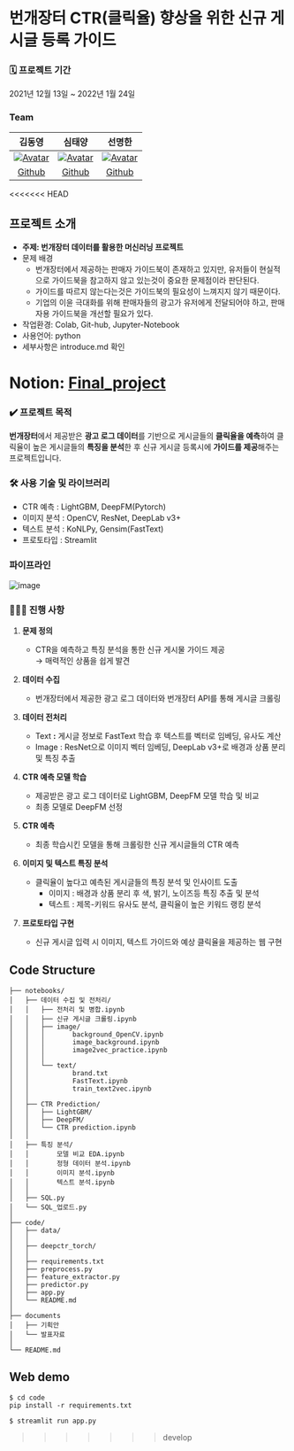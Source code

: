 # 번개장터 CTR(클릭율) 향상을 위한 신규 게시글 등록 가이드

### 🗓️ 프로젝트 기간
2021년 12월 13일 ~ 2022년 1월 24일
### Team
|                            김동영                            |                            심태양                            |                            선명한                            |
| :----------------------------------------------------------: | :----------------------------------------------------------: | :----------------------------------------------------------: |
| [![Avatar](https://avatars.githubusercontent.com/u/89237850?v=4)](https://github.com/dongyoung0) | [![Avatar](https://avatars.githubusercontent.com/u/89237873?v=4)](https://github.com/taeyang1224) | [![Avatar](https://avatars.githubusercontent.com/u/89237880?v=4)](https://github.com/Sunmyunghan) |
| [Github](https://github.com/dongyoung0) | [Github](https://github.com/taeyang1224) | [Github](https://github.com/Sunmyunghan) |

<<<<<<< HEAD
## 프로젝트 소개
- **주제: 번개장터 데이터를 활용한 머신러닝 프로젝트**
- 문제 배경
  * 번개장터에서 제공하는 판매자 가이드북이 존재하고 있지만, 유저들이 현실적으로 가이드북을 참고하지 않고 있는것이 중요한 문제점이라 판단된다.
  * 가이드를 따르지 않는다는것은 가이드북의 필요성이 느껴지지 않기 때문이다.
  * 기업의 이윤 극대화를 위해 판매자들의 광고가 유저에게 전달되어야 하고, 판매자용 가이드북을 개선할 필요가 있다.
- 작업환경: Colab, Git-hub, Jupyter-Notebook
- 사용언어: python
- 세부사항은 introduce.md 확인

Notion: [Final_project](https://www.notion.so/SSAC-Final_Project_3-2d335c0493614a0d87c78fa52a0ee01c)
=======
### ✔️ 프로젝트 목적
**번개장터**에서 제공받은 **광고 로그 데이터**를 기반으로 게시글들의 **클릭율을 예측**하여 클릭율이 높은 게시글들의 **특징을 분석**한 후 신규 게시글 등록시에 **가이드를 제공**해주는 프로젝트입니다.

### 🛠️ 사용 기술 및 라이브러리
- CTR 예측 : LightGBM, DeepFM(Pytorch)
- 이미지 분석 : OpenCV, ResNet, DeepLab v3+
- 텍스트 분석 : KoNLPy, Gensim(FastText)
- 프로토타입 : Streamlit

### 파이프라인

![image](https://user-images.githubusercontent.com/89237850/151507927-8e9942b4-72b5-4b9e-a3d1-23b163eadcfd.png)

### 🏃🏻‍♂️ 진행 사항

1. **문제 정의**
    - CTR을 예측하고 특징 분석을 통한 신규 게시물 가이드 제공   
      → 매력적인 상품을 쉽게 발견
2.  **데이터 수집** 
    - 번개장터에서 제공한 광고 로그 데이터와 번개장터 API를 통해 게시글 크롤링  
     
3.  **데이터 전처리**
    - Text **:** 게시글 정보로 FastText 학습 후 텍스트를 벡터로 임베딩, 유사도 계산
    - Image : ResNet으로 이미지 벡터 임베딩, DeepLab v3+로 배경과 상품 분리 및 특징 추출  
    
4.  **CTR 예측 모델 학습** 
    - 제공받은 광고 로그 데이터로 LightGBM, DeepFM 모델 학습 및 비교
    - 최종 모델로 DeepFM 선정  
     
5.  **CTR 예측** 
    - 최종 학습시킨 모델을 통해 크롤링한 신규 게시글들의 CTR 예측  
     
6.  **이미지 및 텍스트 특징 분석** 
    - 클릭율이 높다고 예측된 게시글들의 특징 분석 및 인사이트 도출
        - 이미지 : 배경과 상품 분리 후 색, 밝기, 노이즈등 특징 추출 및 분석
        - 텍스트 : 제목-키워드 유사도 분석, 클릭율이 높은 키워드 랭킹 분석   
        
7.  **프로토타입 구현** 
    - 신규 게시글 입력 시 이미지, 텍스트 가이드와 예상 클릭율을 제공하는 웹 구현


## Code Structure
```
├── notebooks/
│   ├── 데이터 수집 및 전처리/
│   │   ├── 전처리 및 병합.ipynb
│   │   ├── 신규 게시글 크롤링.ipynb
│   │   ├── image/
│   │   │       background_OpenCV.ipynb
│   │   │       image_background.ipynb
│   │   │       image2vec_practice.ipynb
│   │   │
│   │   └── text/
│   │           brand.txt
│   │           FastText.ipynb
│   │           train_text2vec.ipynb
│   │
│   ├── CTR Prediction/
│   │   ├── LightGBM/
│   │   ├── DeepFM/
│   │   └── CTR prediction.ipynb
│   │
│   ├── 특징 분석/
│   │       모델 비교 EDA.ipynb
│   │       정형 데이터 분석.ipynb
│   │       이미지 분석.ipynb
│   │       텍스트 분석.ipynb
│   │
│   ├── SQL.py
│   └── SQL_업로드.py
│
├── code/
│   ├── data/
│   │
│   ├── deepctr_torch/
│   │
│   ├── requirements.txt
│   ├── preprocess.py
│   ├── feature_extractor.py
│   ├── predictor.py
│   ├── app.py
│   └── README.md
│
├── documents
│   ├── 기획안
│   └── 발표자료
│
└── README.md
```


## Web demo
```
$ cd code
pip install -r requirements.txt
```

```
$ streamlit run app.py
```
>>>>>>> develop
